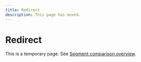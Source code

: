 ```yaml
---
title: Redirect
description: This page has moved.
---
```


# Redirect

This is a temporary page. See [Segment comparison overview](segment-comparison.md).
